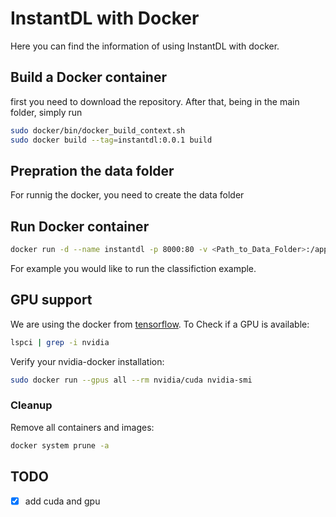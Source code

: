 # InstantDL with Docker

Here you can find the information of using InstantDL with docker.


## Build a Docker container

first you need to download the repository. After that, being in the main folder, simply run 

```bash
sudo docker/bin/docker_build_context.sh
sudo docker build --tag=instantdl:0.0.1 build
```

## Prepration the data folder

For runnig the docker, you need to create the data folder

## Run Docker container

```bash
docker run -d --name instantdl -p 8000:80 -v <Path_to_Data_Folder>:/app/data
```

For example you would like to run the classifiction example. 

## GPU support

We are using the docker from [tensorflow](https://www.tensorflow.org/install/docker). To Check if a GPU is available:

```bash
lspci | grep -i nvidia
```

Verify your nvidia-docker installation:

```bash
sudo docker run --gpus all --rm nvidia/cuda nvidia-smi
```

### Cleanup

Remove all containers and images:

```bash
docker system prune -a
```

## TODO

- [x] add cuda and gpu